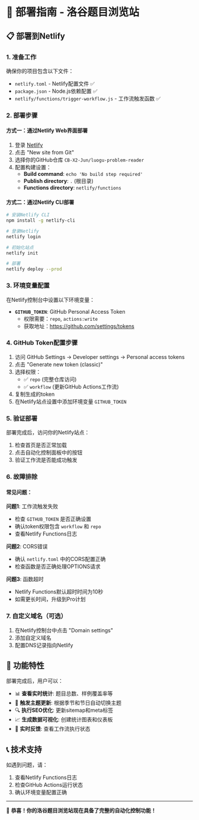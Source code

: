 # 🚀 部署指南 - 洛谷题目浏览站

## 📋 部署到Netlify

### 1. **准备工作**

确保你的项目包含以下文件：
- `netlify.toml` - Netlify配置文件 ✅
- `package.json` - Node.js依赖配置 ✅
- `netlify/functions/trigger-workflow.js` - 工作流触发函数 ✅

### 2. **部署步骤**

#### 方式一：通过Netlify Web界面部署
1. 登录 [Netlify](https://netlify.com)
2. 点击 "New site from Git"
3. 选择你的GitHub仓库 `CB-X2-Jun/luogu-problem-reader`
4. 配置构建设置：
   - **Build command**: `echo 'No build step required'`
   - **Publish directory**: `.` (根目录)
   - **Functions directory**: `netlify/functions`

#### 方式二：通过Netlify CLI部署
```bash
# 安装Netlify CLI
npm install -g netlify-cli

# 登录Netlify
netlify login

# 初始化站点
netlify init

# 部署
netlify deploy --prod
```

### 3. **环境变量配置**

在Netlify控制台中设置以下环境变量：

- **`GITHUB_TOKEN`**: GitHub Personal Access Token
  - 权限需要：`repo`, `actions:write`
  - 获取地址：https://github.com/settings/tokens

### 4. **GitHub Token配置步骤**

1. 访问 GitHub Settings → Developer settings → Personal access tokens
2. 点击 "Generate new token (classic)"
3. 选择权限：
   - ✅ `repo` (完整仓库访问)
   - ✅ `workflow` (更新GitHub Actions工作流)
4. 复制生成的token
5. 在Netlify站点设置中添加环境变量 `GITHUB_TOKEN`

### 5. **验证部署**

部署完成后，访问你的Netlify站点：
1. 检查首页是否正常加载
2. 点击自动化控制面板中的按钮
3. 验证工作流是否能成功触发

### 6. **故障排除**

#### 常见问题：

**问题1**: 工作流触发失败
- 检查 `GITHUB_TOKEN` 是否正确设置
- 确认token权限包含 `workflow` 和 `repo`
- 查看Netlify Functions日志

**问题2**: CORS错误
- 确认 `netlify.toml` 中的CORS配置正确
- 检查函数是否正确处理OPTIONS请求

**问题3**: 函数超时
- Netlify Functions默认超时时间为10秒
- 如需更长时间，升级到Pro计划

### 7. **自定义域名**（可选）

1. 在Netlify控制台中点击 "Domain settings"
2. 添加自定义域名
3. 配置DNS记录指向Netlify

## 🎯 功能特性

部署完成后，用户可以：

- 📊 **查看实时统计**: 题目总数、样例覆盖率等
- 🎨 **触发主题更新**: 根据季节和节日自动切换主题
- 🔍 **执行SEO优化**: 更新sitemap和meta标签
- 📈 **生成数据可视化**: 创建统计图表和仪表板
- 🔄 **实时反馈**: 查看工作流执行状态

## 📞 技术支持

如遇到问题，请：
1. 查看Netlify Functions日志
2. 检查GitHub Actions运行状态
3. 确认环境变量配置正确

---

🎉 **恭喜！你的洛谷题目浏览站现在具备了完整的自动化控制功能！**
